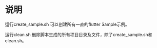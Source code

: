 说明
====

运行create_sample.sh 可以创建所有一直的flutter Sample示例。

运行clean.sh 删除脚本生成的所有项目目录及文件，除了create_sample.sh和clean.sh。
